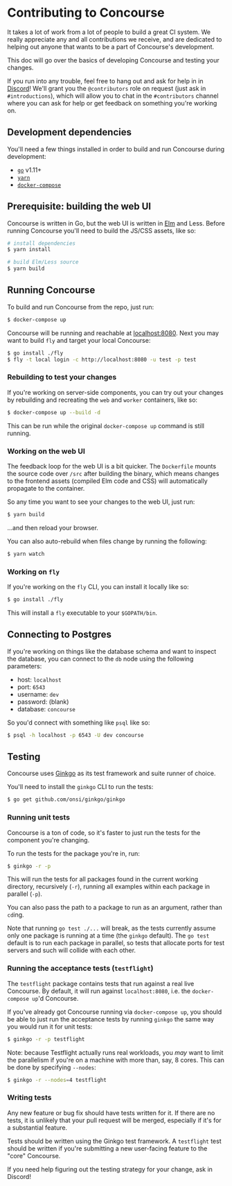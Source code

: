 # Contributing to Concourse

It takes a lot of work from a lot of people to build a great CI system. We
really appreciate any and all contributions we receive, and are dedicated to
helping out anyone that wants to be a part of Concourse's development.

This doc will go over the basics of developing Concourse and testing your
changes.

If you run into any trouble, feel free to hang out and ask for help in in
[Discord](https://discord.gg/MeRxXKW)! We'll grant you the `@contributors` role
on request (just ask in `#introductions`), which will allow you to chat in the
`#contributors` channel where you can ask for help or get feedback on something
you're working on.


## Development dependencies

You'll need a few things installed in order to build and run Concourse during
development:

* [`go`](https://golang.org/dl/) v1.11+
* [`yarn`](https://yarnpkg.com/en/docs/install)
* [`docker-compose`](https://docs.docker.com/compose/install/)


## Prerequisite: building the web UI

Concourse is written in Go, but the web UI is written in
[Elm](https://elm-lang.org) and Less. Before running Concourse you'll need to
build the JS/CSS assets, like so:

```sh
# install dependencies
$ yarn install

# build Elm/Less source
$ yarn build
```


## Running Concourse

To build and run Concourse from the repo, just run:

```sh
$ docker-compose up
```

Concourse will be running and reachable at
[localhost:8080](http://localhost:8080). Next you may want to build `fly` and
target your local Concourse:

```sh
$ go install ./fly
$ fly -t local login -c http://localhost:8080 -u test -p test
```


### Rebuilding to test your changes

If you're working on server-side components, you can try out your changes by
rebuilding and recreating the `web` and `worker` containers, like so:

```sh
$ docker-compose up --build -d
```

This can be run while the original `docker-compose up` command is still running.

### Working on the web UI

The feedback loop for the web UI is a bit quicker. The `Dockerfile` mounts the
source code over `/src` after building the binary, which means changes to the
frontend assets (compiled Elm code and CSS) will automatically propagate to the
container.

So any time you want to see your changes to the web UI, just run:

```sh
$ yarn build
```

...and then reload your browser.

You can also auto-rebuild when files change by running the following:

```sh
$ yarn watch
```

### Working on `fly`

If you're working on the `fly` CLI, you can install it locally like so:

```sh
$ go install ./fly
```

This will install a `fly` executable to your `$GOPATH/bin`.


## Connecting to Postgres

If you're working on things like the database schema and want to inspect the
database, you can connect to the `db` node using the following parameters:

* host: `localhost`
* port: `6543`
* username: `dev`
* password: (blank)
* database: `concourse`

So you'd connect with something like `psql` like so:

```sh
$ psql -h localhost -p 6543 -U dev concourse
```


## Testing

Concourse uses [Ginkgo](http://github.com/onsi/ginkgo) as its test framework
and suite runner of choice.

You'll need to install the `ginkgo` CLI to run the tests:

```sh
$ go get github.com/onsi/ginkgo/ginkgo
```

### Running unit tests

Concourse is a ton of code, so it's faster to just run the tests for the
component you're changing.

To run the tests for the package you're in, run:

```sh
$ ginkgo -r -p
```

This will run the tests for all packages found in the current working directory,
recursively (`-r`), running all examples within each package in parallel (`-p`).

You can also pass the path to a package to run as an argument, rather than
`cd`ing.

Note that running `go test ./...` will break, as the tests currently assume only
one package is running at a time (the `ginkgo` default). The `go test` default
is to run each package in parallel, so tests that allocate ports for test
servers and such will collide with each other.

### Running the acceptance tests (`testflight`)

The `testflight` package contains tests that run against a real live Concourse.
By default, it will run against `localhost:8080`, i.e. the `docker-compose up`'d
Concourse.

If you've already got Concourse running via `docker-compose up`, you should be
able to just run the acceptance tests by running `ginkgo` the same way you would
run it for unit tests:

```sh
$ ginkgo -r -p testflight
```

Note: because Testflight actually runs real workloads, you *may* want to limit
the parallelism if you're on a machine with more than, say, 8 cores. This can be
done by specifying `--nodes`:

```sh
$ ginkgo -r --nodes=4 testflight
```

### Writing tests

Any new feature or bug fix should have tests written for it. If there are no
tests, it is unlikely that your pull request will be merged, especially if it's
for a substantial feature.

Tests should be written using the Ginkgo test framework. A `testflight` test
should be written if you're submitting a new user-facing feature to the "core"
Concourse.

If you need help figuring out the testing strategy for your change, ask in
Discord!
